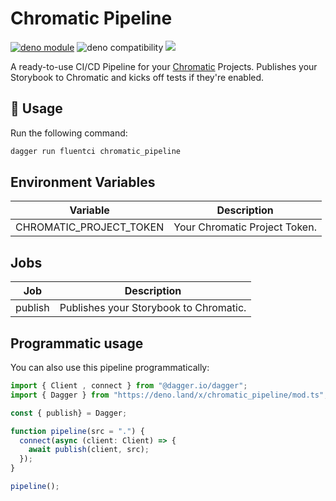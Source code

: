 # Chromatic Pipeline

[![deno module](https://shield.deno.dev/x/deno_pipeline)](https://deno.land/x/chromatic_pipeline)
![deno compatibility](https://shield.deno.dev/deno/^1.34)
[![](https://img.shields.io/codecov/c/gh/fluent-ci-templates/chromatic-pipeline)](https://codecov.io/gh/fluent-ci-templates/chromatic-pipeline)

A ready-to-use CI/CD Pipeline for your [Chromatic](https://www.chromatic.com/) Projects. Publishes your Storybook to Chromatic and kicks off tests if they're enabled.

## 🚀 Usage

Run the following command:

```bash
dagger run fluentci chromatic_pipeline
```

## Environment Variables

| Variable                | Description                   |
|-------------------------|-------------------------------|
| CHROMATIC_PROJECT_TOKEN | Your Chromatic Project Token. |

## Jobs

| Job     | Description                            |
|---------|----------------------------------------|
| publish | Publishes your Storybook to Chromatic. |

## Programmatic usage

You can also use this pipeline programmatically:

```typescript
import { Client , connect } from "@dagger.io/dagger";
import { Dagger } from "https://deno.land/x/chromatic_pipeline/mod.ts";

const { publish} = Dagger;

function pipeline(src = ".") {
  connect(async (client: Client) => {
    await publish(client, src);
  });
}

pipeline();

```
